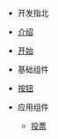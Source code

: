 - 开发指北
 - [介绍](/guide.md)
 - [开始](/quickstart.md)

- 基础组件
 - [按钮](/button.md)

 
- 应用组件
  - [投票](/vote.md)